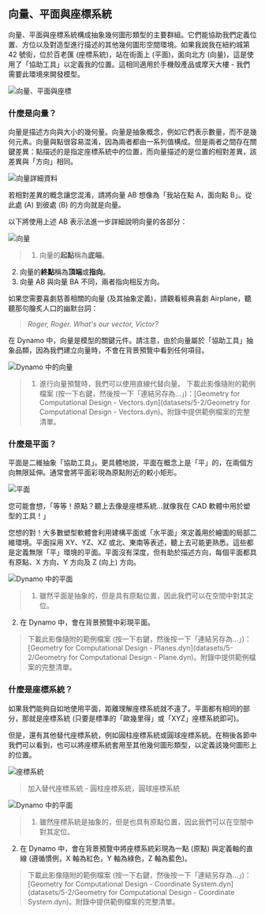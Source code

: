 

## 向量、平面與座標系統

向量、平面與座標系統構成抽象幾何圖形類型的主要群組。它們能協助我們定義位置、方位以及對造型進行描述的其他幾何圖形空間環境。如果我說我在紐約城第 42 號街，位於百老匯 (座標系統)，站在街面上 (平面)，面向北方 (向量)，這是使用了「協助工具」以定義我的位置。這相同適用於手機殼產品或摩天大樓 - 我們需要此環境來開發模型。

![向量、平面與座標](images/5-2/VectorsPlanesCoodinates.png)

### 什麼是向量？

向量是描述方向與大小的幾何量。向量是抽象概念，例如它們表示數量，而不是幾何元素。向量與點很容易混淆，因為兩者都由一系列值構成。但是兩者之間存在關鍵差異：點描述的是指定座標系統中的位置，而向量描述的是位置的相對差異，該差異與「方向」相同。

![向量詳細資料](images/5-2/Vector-Detailed.png)

若相對差異的概念讓您混淆，請將向量 AB 想像為「我站在點 A，面向點 B」。從此處 (A) 到彼處 (B) 的方向就是向量。

以下將使用上述 AB 表示法進一步詳細說明向量的各部分：

![向量](images/5-2/Vector.png)

> 1. 向量的**起點**稱為**底端**。
2. 向量的**終點**稱為**頂端**或**指向**。
3. 向量 AB 與向量 BA 不同，兩者指向相反方向。

如果您需要喜劇慈善相關的向量 (及其抽象定義)，請觀看經典喜劇 Airplane，聽聽那句膾炙人口的幽默台詞：

> *Roger, Roger. What's our vector, Victor?*

在 Dynamo 中，向量是模型的關鍵元件。請注意，由於向量屬於「協助工具」抽象品類，因為我們建立向量時，不會在背景預覽中看到任何項目。

![Dynamo 中的向量](images/5-2/Dynamo-Vector.png)

> 1. 進行向量預覽時，我們可以使用直線代替向量。
> 下載此影像隨附的範例檔案 (按一下右鍵，然後按一下「連結另存為...」)：[Geometry for Computational Design - Vectors.dyn](datasets/5-2/Geometry for Computational Design - Vectors.dyn)。附錄中提供範例檔案的完整清單。

### 什麼是平面？

平面是二維抽象「協助工具」。更具體地說，平面在概念上是「平」的，在兩個方向無限延伸。通常會將平面彩現為原點附近的較小矩形。

![平面](images/5-2/Plane.png)

您可能會想，「等等！原點？聽上去像是座標系統...就像我在 CAD 軟體中用於塑型的工具！」

您想的對！大多數塑型軟體會利用建構平面或「水平面」來定義用於繪圖的局部二維環境。平面採用 XY、YZ、XZ 或北、東南等表述，聽上去可能更熟悉。這些都是定義無限「平」環境的平面。平面沒有深度，但有助於描述方向，每個平面都具有原點、X 方向、Y 方向及 Z (向上) 方向。

![Dynamo 中的平面](images/5-2/Dynamo-Plane.png)

> 1. 雖然平面是抽象的，但是具有原點位置，因此我們可以在空間中對其定位。
2. 在 Dynamo 中，會在背景預覽中彩現平面。
> 下載此影像隨附的範例檔案 (按一下右鍵，然後按一下「連結另存為...」)：[Geometry for Computational Design - Planes.dyn](datasets/5-2/Geometry for Computational Design - Plane.dyn)。附錄中提供範例檔案的完整清單。

### 什麼是座標系統？

如果我們能夠自如地使用平面，距離理解座標系統就不遠了。平面都有相同的部分，那就是座標系統 (只要是標準的「歐幾里得」或「XYZ」座標系統即可)。

但是，還有其他替代座標系統，例如圓柱座標系統或圓球座標系統。在稍後各節中我們可以看到，也可以將座標系統套用至其他幾何圖形類型，以定義該幾何圖形上的位置。

![座標系統](images/5-2/CoordinateSystem.png)

> 加入替代座標系統 - 圓柱座標系統，圓球座標系統

![Dynamo 中的平面](images/5-2/Dynamo-CoordinateSystem.png)

> 1. 雖然座標系統是抽象的，但是也具有原點位置，因此我們可以在空間中對其定位。
2. 在 Dynamo 中，會在背景預覽中將座標系統彩現為一點 (原點) 與定義軸的直線 (遵循慣例，X 軸為紅色，Y 軸為綠色，Z 軸為藍色)。
> 下載此影像隨附的範例檔案 (按一下右鍵，然後按一下「連結另存為...」)：[Geometry for Computational Design - Coordinate System.dyn](datasets/5-2/Geometry for Computational Design - Coordinate System.dyn)。附錄中提供範例檔案的完整清單。

